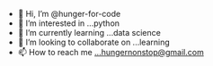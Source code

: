 - 👋 Hi, I’m @hunger-for-code
- 👀 I’m interested in ...python
- 🌱 I’m currently learning ...data science
- 💞️ I’m looking to collaborate on ...learning 
- 📫 How to reach me ...hungernonstop@gmail.com

<!---
hunger-for-code/hunger-for-code is a ✨ special ✨ repository because its `README.md` (this file) appears on your GitHub profile.
You can click the Preview link to take a look at your changes.
--->
